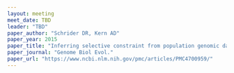 ```yaml
---
layout: meeting
meet_date: TBD
leader: "TBD"
paper_author: "Schrider DR, Kern AD"
paper_year: 2015
paper_title: "Inferring selective constraint from population genomic data suggests recent regulatory turnover in the human brain"
paper_journal: "Genome Biol Evol."
paper_url: "https://www.ncbi.nlm.nih.gov/pmc/articles/PMC4700959/"
---
```

